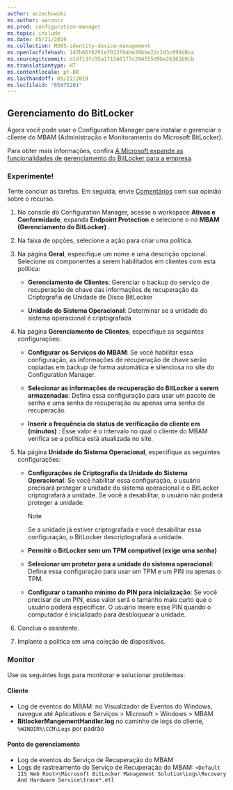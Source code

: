 ```yaml
---
author: aczechowski
ms.author: aaroncz
ms.prod: configuration-manager
ms.topic: include
ms.date: 05/21/2019
ms.collection: M365-identity-device-management
ms.openlocfilehash: 1d7b66f8291e7013fbdde28bbe22c2d3c098d0ca
ms.sourcegitcommit: d1df13fc95a1f1540177c294555d9be26161b9cb
ms.translationtype: HT
ms.contentlocale: pt-BR
ms.lasthandoff: 05/21/2019
ms.locfileid: "65975201"
---
```

## <a name="bkmk_bitlocker"></a> Gerenciamento do BitLocker

<!--3601034-->

Agora você pode usar o Configuration Manager para instalar e gerenciar o cliente do MBAM (Administração e Monitoramento do Microsoft BitLocker).

Para obter mais informações, confira [A Microsoft expande as funcionalidades de gerenciamento do BitLocker para a empresa](https://techcommunity.microsoft.com/t5/Enterprise-Mobility-Security/Microsoft-expands-BitLocker-management-capabilities-for-the/ba-p/544329).

### <a name="try-it-out"></a>Experimente!

Tente concluir as tarefas. Em seguida, envie [Comentários](/sccm/core/understand/find-help#product-feedback) com sua opinião sobre o recurso.

1. No console do Configuration Manager, acesse o workspace **Ativos e Conformidade**, expanda **Endpoint Protection** e selecione o nó **MBAM (Gerenciamento do BitLocker)** .

1. Na faixa de opções, selecione a ação para criar uma política.  

1. Na página **Geral**, especifique um nome e uma descrição opcional. Selecione os componentes a serem habilitados em clientes com esta política:  

    - **Gerenciamento de Clientes**: Gerenciar o backup do serviço de recuperação de chave das informações de recuperação da Criptografia de Unidade de Disco BitLocker  

    - **Unidade do Sistema Operacional**: Determinar se a unidade do sistema operacional é criptografada

1. Na página **Gerenciamento de Clientes**, especifique as seguintes configurações:

    - **Configurar os Serviços do MBAM**: Se você habilitar essa configuração, as informações de recuperação de chave serão copiadas em backup de forma automática e silenciosa no site do Configuration Manager.  

    - **Selecionar as informações de recuperação do BitLocker a serem armazenadas**: Defina essa configuração para usar um pacote de senha e uma senha de recuperação ou apenas uma senha de recuperação.

    - **Inserir a frequência do status de verificação do cliente em (minutos)** : Esse valor é o intervalo no qual o cliente do MBAM verifica se a política está atualizada no site.

1. Na página **Unidade do Sistema Operacional**, especifique as seguintes configurações:  

    - **Configurações de Criptografia da Unidade do Sistema Operacional**: Se você habilitar essa configuração, o usuário precisará proteger a unidade do sistema operacional e o BitLocker criptografará a unidade. Se você a desabilitar, o usuário não poderá proteger a unidade.  

        > [!Note]  
        > Se a unidade já estiver criptografada e você desabilitar essa configuração, o BitLocker descriptografará a unidade.  

    - **Permitir o BitLocker sem um TPM compatível (exige uma senha)**

    - **Selecionar um protetor para a unidade do sistema operacional**: Defina essa configuração para usar um TPM e um PIN ou apenas o TPM.

    - **Configurar o tamanho mínimo do PIN para inicialização**: Se você precisar de um PIN, esse valor será o tamanho mais curto que o usuário poderá especificar. O usuário insere esse PIN quando o computador é inicializado para desbloquear a unidade.

1. Conclua o assistente.

1. Implante a política em uma coleção de dispositivos.

### <a name="monitor"></a>Monitor

Use os seguintes logs para monitorar e solucionar problemas:

#### <a name="client"></a>Cliente

- Log de eventos do MBAM: no Visualizador de Eventos do Windows, navegue até Aplicativos e Serviços > Microsoft > Windows > MBAM
- **BitlockerMangementHandler.log** no caminho de logs do cliente, `%WINDIR%\CCM\Logs` por padrão

#### <a name="management-point"></a>Ponto de gerenciamento

- Log de eventos do Serviço de Recuperação do MBAM
- Logs de rastreamento do Serviço de Recuperação do MBAM: `<Default IIS Web Root>\Microsoft BitLocker Management Solution\Logs\Recovery And Hardware Service\trace*.etl`

